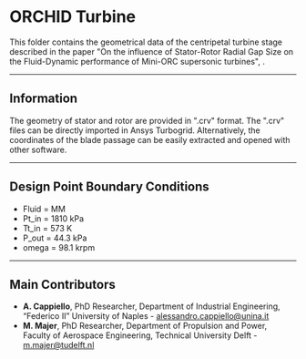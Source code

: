 # ORCHID Turbine

This folder contains the geometrical data of the centripetal turbine stage described in the paper 
"On the influence of Stator-Rotor Radial Gap Size on the Fluid-Dynamic performance of Mini-ORC supersonic turbines", . 

---

## Information

The geometry of stator and rotor are provided in ".crv" format. The ".crv" files can be directly imported in Ansys Turbogrid. Alternatively, the coordinates of the blade passage can be easily extracted and opened with other software.

---

## Design Point Boundary Conditions
* Fluid = MM
* Pt_in = 1810 kPa
* Tt_in = 573 K
* P_out = 44.3 kPa
* omega = 98.1 krpm

---

## Main Contributors
* **A. Cappiello**, PhD Researcher, Department of Industrial Engineering, “Federico II” University of Naples - alessandro.cappiello@unina.it
* **M. Majer**, PhD Researcher, Department of Propulsion and Power, Faculty of Aerospace Engineering, Technical University Delft - m.majer@tudelft.nl